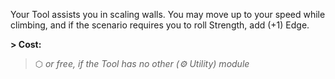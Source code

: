 Your Tool assists you in scaling walls. You may move up to your speed while climbing, and if the scenario requires you to roll Strength, add (+1) Edge.

**\> Cost:**
> ⬡ *or free, if the Tool has no other (⚙ Utility) module*
